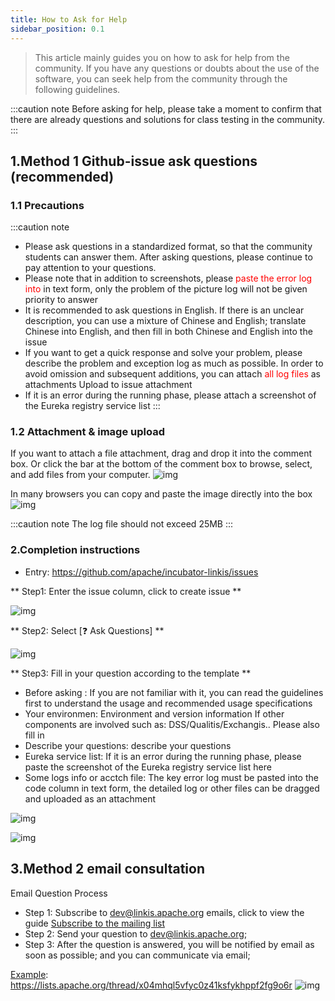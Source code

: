 ```yaml
---
title: How to Ask for Help
sidebar_position: 0.1
---
```

>This article mainly guides you on how to ask for help from the community. If you have any questions or doubts about the use of the software, you can seek help from the community through the following guidelines.


:::caution note
Before asking for help, please take a moment to confirm that there are already questions and solutions for class testing in the community.
:::

<!--
## Github-Discussion Questions
Entry: https://github.com/apache/incubator-linkis/discussions
Question template: https://github.com/apache/incubator-linkis/discussions/2548
step1: Review the template and notes and requirements https://github.com/apache/incubator-linkis/discussions/2548

step2 Copy the template content
-->


## 1.Method 1 Github-issue ask questions (recommended)

### 1.1 Precautions
:::caution note
- Please ask questions in a standardized format, so that the community students can answer them. After asking questions, please continue to pay attention to your questions.
- Please note that in addition to screenshots, please <font color="red">paste the error log into </font> in text form, only the problem of the picture log will not be given priority to answer
- It is recommended to ask questions in English. If there is an unclear description, you can use a mixture of Chinese and English; translate Chinese into English, and then fill in both Chinese and English into the issue
- If you want to get a quick response and solve your problem, please describe the problem and exception log as much as possible. In order to avoid omission and subsequent additions, you can attach <font color="red">all log files</font> as attachments Upload to issue attachment
- If it is an error during the running phase, please attach a screenshot of the Eureka registry service list
:::

### 1.2 Attachment & image upload
If you want to attach a file attachment, drag and drop it into the comment box. Or click the bar at the bottom of the comment box to browse, select, and add files from your computer.
![img](/Images/community/upload-file.png)

In many browsers you can copy and paste the image directly into the box
![img](/Images/community/dragging-images.gif)

:::caution note
The log file should not exceed 25MB
:::
    
### 2.Completion instructions
- Entry: https://github.com/apache/incubator-linkis/issues

** Step1: Enter the issue column, click to create issue **

![img](/Images/community/issue-question-1.png)

** Step2: Select \[❓ Ask Questions] **

![img](/Images/community/issue-question-2.png)

** Step3: Fill in your question according to the template **

- Before asking : If you are not familiar with it, you can read the guidelines first to understand the usage and recommended usage specifications
- Your environmen: Environment and version information If other components are involved such as: DSS/Qualitis/Exchangis.. Please also fill in
- Describe your questions: describe your questions
- Eureka service list: If it is an error during the running phase, please paste the screenshot of the Eureka registry service list here
- Some logs info or acctch file: The key error log must be pasted into the code column in text form, the detailed log or other files can be dragged and uploaded as an attachment

![img](/Images/community/issue-question-3.png)

![img](/Images/community/issue-question-4.png)



## 3.Method 2 email consultation

Email Question Process

- Step 1: Subscribe to dev@linkis.apache.org emails, click to view the guide [Subscribe to the mailing list](https://linkis.apache.org/zh-CN/community/how-to-subscribe)
- Step 2: Send your question to dev@linkis.apache.org;
- Step 3: After the question is answered, you will be notified by email as soon as possible; and you can communicate via email;

[Example](https://lists.apache.org/thread/x04mhql5vfyc0z41ksfykhppf2fg9o6r): https://lists.apache.org/thread/x04mhql5vfyc0z41ksfykhppf2fg9o6r
![img](/Images/community/dev-email.png)